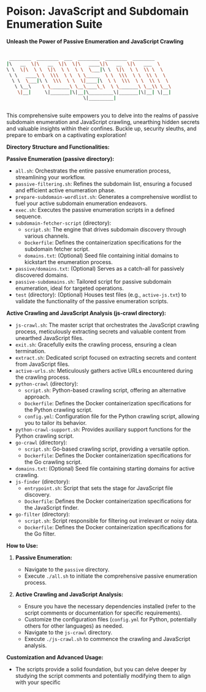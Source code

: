 # Poison: JavaScript and Subdomain Enumeration Suite

**Unleash the Power of Passive Enumeration and JavaScript Crawling**
```sh

 ________  ________  ___  ________  ________  ________      
|\   __  \|\   __  \|\  \|\   ____\|\   __  \|\   ___  \    
\ \  \|\  \ \  \|\  \ \  \ \  \___|\ \  \|\  \ \  \\ \  \   
 \ \   ____\ \  \\\  \ \  \ \_____  \ \  \\\  \ \  \\ \  \  
  \ \  \___|\ \  \\\  \ \  \|____|\  \ \  \\\  \ \  \\ \  \ 
   \ \__\    \ \_______\ \__\____\_\  \ \_______\ \__\\ \__\
    \|__|     \|_______|\|__|\_________\|_______|\|__| \|__|
                            \|_________|                    
                                                                                                                      
```

This comprehensive suite empowers you to delve into the realms of passive subdomain enumeration and JavaScript crawling, unearthing hidden secrets and valuable insights within their confines. Buckle up, security sleuths, and prepare to embark on a captivating exploration!

**Directory Structure and Functionalities:**

**Passive Enumeration (passive directory):**

- `all.sh`: Orchestrates the entire passive enumeration process, streamlining your workflow.
- `passive-filtering.sh`: Refines the subdomain list, ensuring a focused and efficient active enumeration phase.
- `prepare-subdomain-wordlist.sh`: Generates a comprehensive wordlist to fuel your active subdomain enumeration endeavors.
- `exec.sh`: Executes the passive enumeration scripts in a defined sequence.
- `subdomain-fetcher-script` (directory):
    - `script.sh`: The engine that drives subdomain discovery through various channels.
    - `Dockerfile`: Defines the containerization specifications for the subdomain fetcher script.
    - `domains.txt`: (Optional) Seed file containing initial domains to kickstart the enumeration process.
- `passive/domains.txt`: (Optional) Serves as a catch-all for passively discovered domains.
- `passive-subdomains.sh`: Tailored script for passive subdomain enumeration, ideal for targeted operations.
- `test` (directory): (Optional) Houses test files (e.g., `active-js.txt`) to validate the functionality of the passive enumeration scripts.

**Active Crawling and JavaScript Analysis (js-crawl directory):**

- `js-crawl.sh`: The master script that orchestrates the JavaScript crawling process, meticulously extracting secrets and valuable content from unearthed JavaScript files.
- `exit.sh`: Gracefully exits the crawling process, ensuring a clean termination.
- `extract.sh`: Dedicated script focused on extracting secrets and content from JavaScript files.
- `active-urls.sh`: Meticulously gathers active URLs encountered during the crawling process.
- `python-crawl` (directory):
    - `script.sh`: Python-based crawling script, offering an alternative approach.
    - `Dockerfile`: Defines the Docker containerization specifications for the Python crawling script.
    - `config.yml`: Configuration file for the Python crawling script, allowing you to tailor its behavior.
- `python-crawl-support.sh`: Provides auxiliary support functions for the Python crawling script.
- `go-crawl` (directory):
    - `script.sh`: Go-based crawling script, providing a versatile option.
    - `Dockerfile`: Defines the Docker containerization specifications for the Go crawling script.
- `domains.txt`: (Optional) Seed file containing starting domains for active crawling.
- `js-finder` (directory):
    - `entrypoint.sh`: Script that sets the stage for JavaScript file discovery.
    - `Dockerfile`: Defines the Docker containerization specifications for the JavaScript finder.
- `go-filter` (directory):
    - `script.sh`: Script responsible for filtering out irrelevant or noisy data.
    - `Dockerfile`: Defines the Docker containerization specifications for the Go filter.

**How to Use:**

1. **Passive Enumeration:**
   - Navigate to the `passive` directory.
   - Execute `./all.sh` to initiate the comprehensive passive enumeration process.

2. **Active Crawling and JavaScript Analysis:**
   - Ensure you have the necessary dependencies installed (refer to the script comments or documentation for specific requirements).
   - Customize the configuration files (`config.yml` for Python, potentially others for other languages) as needed.
   - Navigate to the `js-crawl` directory.
   - Execute `./js-crawl.sh` to commence the crawling and JavaScript analysis.

**Customization and Advanced Usage:**

- The scripts provide a solid foundation, but you can delve deeper by studying the script comments and potentially modifying them to align with your specific
